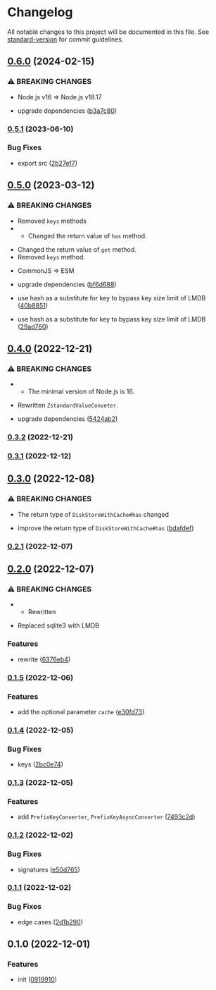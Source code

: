 # Changelog

All notable changes to this project will be documented in this file. See [standard-version](https://github.com/conventional-changelog/standard-version) for commit guidelines.

## [0.6.0](https://github.com/BlackGlory/extra-disk-store/compare/v0.5.1...v0.6.0) (2024-02-15)


### ⚠ BREAKING CHANGES

* Node.js v16 => Node.js v18.17

* upgrade dependencies ([b3a7c80](https://github.com/BlackGlory/extra-disk-store/commit/b3a7c80cbed78e6fe0f4a60c38156c3cdf42d2f5))

### [0.5.1](https://github.com/BlackGlory/extra-disk-store/compare/v0.5.0...v0.5.1) (2023-06-10)


### Bug Fixes

* export src ([2b27ef7](https://github.com/BlackGlory/extra-disk-store/commit/2b27ef73b54496553529c2317063a2f084101f08))

## [0.5.0](https://github.com/BlackGlory/extra-disk-store/compare/v0.4.0...v0.5.0) (2023-03-12)


### ⚠ BREAKING CHANGES

* Removed `keys` methods
* - Changed the return value of `has` method.
- Changed the return value of `get` method.
- Removed `keys` method.
* CommonJS => ESM

* upgrade dependencies ([bf6d688](https://github.com/BlackGlory/extra-disk-store/commit/bf6d6881c4bcc1e277b88c250d2d2fcb7aa3ef53))
* use hash as a substitute for key to bypass key size limit of LMDB ([40b8851](https://github.com/BlackGlory/extra-disk-store/commit/40b885190c3294f659d3cf41fc1327d2c742ec9e))
* use hash as a substitute for key to bypass key size limit of LMDB ([29ad760](https://github.com/BlackGlory/extra-disk-store/commit/29ad7608d850ac26a54e06f6042bd2b20a9a7e90))

## [0.4.0](https://github.com/BlackGlory/extra-disk-store/compare/v0.3.2...v0.4.0) (2022-12-21)


### ⚠ BREAKING CHANGES

* - The minimal version of Node.js is 16.
- Rewritten `ZstandardValueConveter`.

* upgrade dependencies ([5424ab2](https://github.com/BlackGlory/extra-disk-store/commit/5424ab258e39d11ba6b246166772adbd1cd80263))

### [0.3.2](https://github.com/BlackGlory/extra-disk-store/compare/v0.3.1...v0.3.2) (2022-12-21)

### [0.3.1](https://github.com/BlackGlory/extra-disk-store/compare/v0.3.0...v0.3.1) (2022-12-12)

## [0.3.0](https://github.com/BlackGlory/extra-disk-store/compare/v0.2.1...v0.3.0) (2022-12-08)


### ⚠ BREAKING CHANGES

* The return type of `DiskStoreWithCache#has` changed

* improve the return type of `DiskStoreWithCache#has` ([bdafdef](https://github.com/BlackGlory/extra-disk-store/commit/bdafdef3ed5134e5bd0f447149f70a7b566cbc44))

### [0.2.1](https://github.com/BlackGlory/extra-disk-store/compare/v0.2.0...v0.2.1) (2022-12-07)

## [0.2.0](https://github.com/BlackGlory/extra-disk-store/compare/v0.1.5...v0.2.0) (2022-12-07)


### ⚠ BREAKING CHANGES

* - Rewritten
- Replaced sqlite3 with LMDB

### Features

* rewrite ([6376eb4](https://github.com/BlackGlory/extra-disk-store/commit/6376eb4d03a00f1039f58b99663d51cfe1832856))

### [0.1.5](https://github.com/BlackGlory/extra-disk-store/compare/v0.1.4...v0.1.5) (2022-12-06)


### Features

* add the optional parameter `cache` ([e30fd73](https://github.com/BlackGlory/extra-disk-store/commit/e30fd73d201ca48d74a91cfc8cbb7a737bd8811c))

### [0.1.4](https://github.com/BlackGlory/extra-disk-store/compare/v0.1.3...v0.1.4) (2022-12-05)


### Bug Fixes

* keys ([2bc0e74](https://github.com/BlackGlory/extra-disk-store/commit/2bc0e741fe332ec850497adba028d0582b7de60d))

### [0.1.3](https://github.com/BlackGlory/extra-disk-store/compare/v0.1.2...v0.1.3) (2022-12-05)


### Features

* add `PrefixKeyConverter`, `PrefixKeyAsyncConverter` ([7493c2d](https://github.com/BlackGlory/extra-disk-store/commit/7493c2d5028d87b2a61c36255ba278cfe1424263))

### [0.1.2](https://github.com/BlackGlory/extra-disk-store/compare/v0.1.1...v0.1.2) (2022-12-02)


### Bug Fixes

* signatures ([e50d765](https://github.com/BlackGlory/extra-disk-store/commit/e50d765b806bb48c22acb71f799c513b05ecdb5a))

### [0.1.1](https://github.com/BlackGlory/extra-disk-store/compare/v0.1.0...v0.1.1) (2022-12-02)


### Bug Fixes

* edge cases ([2d1b290](https://github.com/BlackGlory/extra-disk-store/commit/2d1b290396338b38d1812515a3fcf0f544923eb6))

## 0.1.0 (2022-12-01)


### Features

* init ([0919910](https://github.com/BlackGlory/extra-disk-store/commit/09199105cb6fe45b07cd64ce52e59de9b69a175d))
